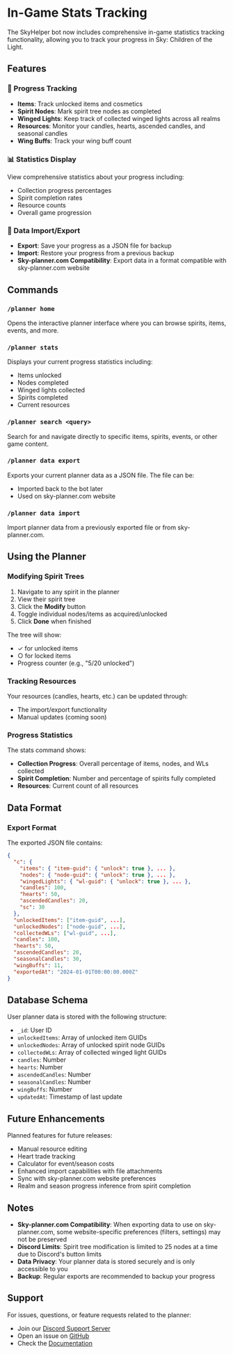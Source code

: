 # In-Game Stats Tracking

The SkyHelper bot now includes comprehensive in-game statistics tracking functionality, allowing you to track your progress in Sky: Children of the Light.

## Features

### 🎯 Progress Tracking
- **Items**: Track unlocked items and cosmetics
- **Spirit Nodes**: Mark spirit tree nodes as completed
- **Winged Lights**: Keep track of collected winged lights across all realms
- **Resources**: Monitor your candles, hearts, ascended candles, and seasonal candles
- **Wing Buffs**: Track your wing buff count

### 📊 Statistics Display
View comprehensive statistics about your progress including:
- Collection progress percentages
- Spirit completion rates
- Resource counts
- Overall game progression

### 💾 Data Import/Export
- **Export**: Save your progress as a JSON file for backup
- **Import**: Restore your progress from a previous backup
- **Sky-planner.com Compatibility**: Export data in a format compatible with sky-planner.com website

## Commands

### `/planner home`
Opens the interactive planner interface where you can browse spirits, items, events, and more.

### `/planner stats`
Displays your current progress statistics including:
- Items unlocked
- Nodes completed
- Winged lights collected
- Spirits completed
- Current resources

### `/planner search <query>`
Search for and navigate directly to specific items, spirits, events, or other game content.

### `/planner data export`
Exports your current planner data as a JSON file. The file can be:
- Imported back to the bot later
- Used on sky-planner.com website

### `/planner data import`
Import planner data from a previously exported file or from sky-planner.com.

## Using the Planner

### Modifying Spirit Trees

1. Navigate to any spirit in the planner
2. View their spirit tree
3. Click the **Modify** button
4. Toggle individual nodes/items as acquired/unlocked
5. Click **Done** when finished

The tree will show:
- ✓ for unlocked items
- ○ for locked items
- Progress counter (e.g., "5/20 unlocked")

### Tracking Resources

Your resources (candles, hearts, etc.) can be updated through:
- The import/export functionality
- Manual updates (coming soon)

### Progress Statistics

The stats command shows:
- **Collection Progress**: Overall percentage of items, nodes, and WLs collected
- **Spirit Completion**: Number and percentage of spirits fully completed
- **Resources**: Current count of all resources

## Data Format

### Export Format

The exported JSON file contains:
```json
{
  "c": {
    "items": { "item-guid": { "unlock": true }, ... },
    "nodes": { "node-guid": { "unlock": true }, ... },
    "wingedLights": { "wl-guid": { "unlock": true }, ... },
    "candles": 100,
    "hearts": 50,
    "ascendedCandles": 20,
    "sc": 30
  },
  "unlockedItems": ["item-guid", ...],
  "unlockedNodes": ["node-guid", ...],
  "collectedWLs": ["wl-guid", ...],
  "candles": 100,
  "hearts": 50,
  "ascendedCandles": 20,
  "seasonalCandles": 30,
  "wingBuffs": 11,
  "exportedAt": "2024-01-01T00:00:00.000Z"
}
```

## Database Schema

User planner data is stored with the following structure:

- `_id`: User ID
- `unlockedItems`: Array of unlocked item GUIDs
- `unlockedNodes`: Array of unlocked spirit node GUIDs
- `collectedWLs`: Array of collected winged light GUIDs
- `candles`: Number
- `hearts`: Number
- `ascendedCandles`: Number
- `seasonalCandles`: Number
- `wingBuffs`: Number
- `updatedAt`: Timestamp of last update

## Future Enhancements

Planned features for future releases:
- Manual resource editing
- Heart trade tracking
- Calculator for event/season costs
- Enhanced import capabilities with file attachments
- Sync with sky-planner.com website preferences
- Realm and season progress inference from spirit completion

## Notes

- **Sky-planner.com Compatibility**: When exporting data to use on sky-planner.com, some website-specific preferences (filters, settings) may not be preserved
- **Discord Limits**: Spirit tree modification is limited to 25 nodes at a time due to Discord's button limits
- **Data Privacy**: Your planner data is stored securely and is only accessible to you
- **Backup**: Regular exports are recommended to backup your progress

## Support

For issues, questions, or feature requests related to the planner:
- Join our [Discord Support Server](https://discord.com/invite/2rjCRKZsBb)
- Open an issue on [GitHub](https://github.com/imnaiyar/SkyHelper/issues)
- Check the [Documentation](https://docs.skyhelper.xyz)
